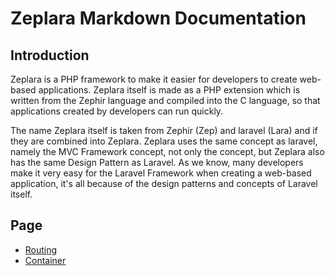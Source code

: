 # Zeplara Markdown Documentation
## Introduction
Zeplara is a PHP framework to make it easier for developers to create web-based applications. Zeplara itself is made as a PHP extension which is written from the Zephir language and compiled into the C language, so that applications created by developers can run quickly.

The name Zeplara itself is taken from Zephir (Zep) and laravel (Lara) and if they are combined into Zeplara. Zeplara uses the same concept as laravel, namely the MVC Framework concept, not only the concept, but Zeplara also has the same Design Pattern as Laravel. As we know, many developers make it very easy for the Laravel Framework when creating a web-based application, it's all because of the design patterns and concepts of Laravel itself.

## Page
- [Routing](https://github.com/zeplara/markdown_docs/blob/master/Routing.md)
- [Container](https://github.com/zeplara/markdown_docs/blob/master/Container.md)